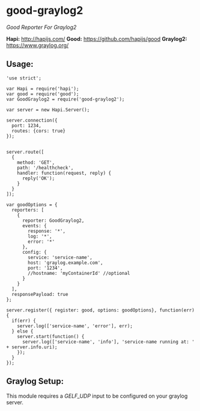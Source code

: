 # good-graylog2
_Good Reporter For Graylog2_

__Hapi:__ http://hapijs.com/
__Good:__ https://github.com/hapijs/good
__Graylog2:__ https://www.graylog.org/



## Usage:

```
'use strict';

var Hapi = require('hapi');
var good = require('good');
var GoodGraylog2 = require('good-graylog2');

var server = new Hapi.Server();

server.connection({
  port: 1234,
  routes: {cors: true}
});


server.route([
  {
    method: 'GET',
    path: '/healthcheck',
    handler: function(request, reply) {
      reply('OK');
    }
  }
]);

var goodOptions = {
  reporters: [
    {
      reporter: GoodGraylog2,
      events: {
        response: '*',
        log: '*',
        error: '*'
      },
      config: {
        service: 'service-name',
        host: 'graylog.example.com',
        port: '1234',
        //hostname: 'myContainerId' //optional 
      }
    }
  ],
  responsePayload: true
};

server.register({ register: good, options: goodOptions}, function(err) {
  if(err) {
    server.log(['service-name', 'error'], err);
  } else {
    server.start(function() {
      server.log(['service-name', 'info'], 'service-name running at: ' + server.info.uri);
    });
  }
});
```

## Graylog Setup:
This module requires a _GELF_UDP_ input to be configured on your graylog server.
